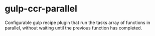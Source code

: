# gulp-ccr-parallel
Configurable gulp recipe plugin that run the tasks array of functions in parallel, without waiting until the previous function has completed.